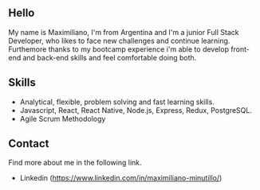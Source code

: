 ## Hello

My name is Maximiliano, I'm from Argentina and I'm a junior Full Stack Developer, who likes to face new challenges and continue learning. 
Furthemore thanks to my bootcamp experience i'm able to develop front-end and back-end skills and feel comfortable doing both.

## Skills

* Analytical, flexible, problem solving and fast learning skills.
* Javascript, React, React Native, Node.js, Express, Redux, PostgreSQL. 
* Agile Scrum Methodology

## Contact

Find more about me in the following link.

* Linkedin (https://www.linkedin.com/in/maximiliano-minutillo/)